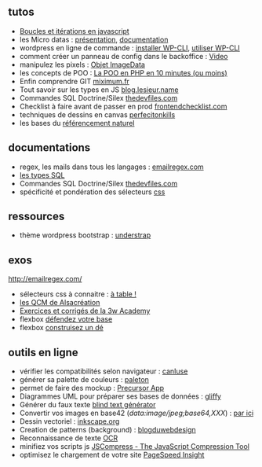 ## tutos ##

 - [Boucles et itérations en javascript](https://developer.mozilla.org/fr/docs/Web/JavaScript/Guide/Boucles_et_it%C3%A9ration)
 - les Micro datas : [présentation](http://ad-creatif.com/micro-datas-pour-le-referencement/), [documentation](http://schema.org/docs/gs.html)
 - wordpress en ligne de commande : [installer WP-CLI](http://wp-cli.org/fr/#installation), [utiliser WP-CLI](http://www.geekpress.fr/tuto-wp-cli-comment-installer-et-configurer-wordpress-en-moins-dune-minute-et-en-seulement-un-clic/)
 - comment créer un panneau de config dans le backoffice : [Video](https://www.grafikart.fr/tutoriels/wordpress/option-panel-wordpress-358)
 - manipulez les pixels : [Objet ImageData](https://developer.mozilla.org/fr/docs/Tutoriel_canvas/Pixel_manipulation_with_canvas)
 - les concepts de POO : [La POO en PHP en 10 minutes (ou moins)](http://bdelespierre.fr/article/la-poo-en-php-en-10-minutes-ou-moins)
 - Enfin comprendre GIT [miximum.fr](https://www.miximum.fr/blog/enfin-comprendre-git/)
 - Tout savoir sur les types en JS [blog.lesieur.name](https://blog.lesieur.name/les-types-en-javascript-pour-tout-savoir/)
 - Commandes SQL Doctrine/Silex [thedevfiles.com](https://www.thedevfiles.com/2014/08/simplifying-database-interactions-with-doctrine-dbal/)
 - Checklist à faire avant de passer en prod [frontendchecklist.com](http://frontendchecklist.com/)
 - techniques de dessins en canvas [perfecitonkills](http://perfectionkills.com/exploring-canvas-drawing-techniques/)
 - les bases du [référencement naturel](http://ad-creatif.com/bien-referencer-son-site-augmenter-sa-visibilite-sur-le-web/)
 
 
## documentations ##
 - regex, les mails dans tous les langages : [emailregex.com](http://emailregex.com/)
 - [les types SQL](https://www.w3schools.com/sql/sql_datatypes.asp)
 - Commandes SQL Doctrine/Silex [thedevfiles.com](https://www.thedevfiles.com/2014/08/simplifying-database-interactions-with-doctrine-dbal/)
 - spécificité et pondération des sélecteurs [css](https://developer.mozilla.org/fr/docs/Apprendre/CSS/Introduction_%C3%A0_CSS/La_cascade_et_l_h%C3%A9ritage)

 ## ressources ##

 - thème wordpress bootstrap : [understrap](https://github.com/holger1411/understrap)

## exos ##

http://emailregex.com/
 - sélecteurs css à connaitre : [à table !](https://code.tutsplus.com/fr/tutorials/the-30-css-selectors-you-must-memorize--net-16048)
 - [les QCM de Alsacréation](https://www.alsacreations.com/quiz/)
 - [Exercices et corrigés de la 3w Academy](https://e.3wa.fr/my/)
 - flexbox [défendez votre base](http://www.flexboxdefense.com/)
 - flexbox [construisez un dé](https://la-cascade.io/flexbox-un-coup-de-des/)

## outils en ligne ##

 - vérifier les compatibilités selon navigateur : [canIuse](http://caniuse.com/)
 - générer sa palette de couleurs : [paleton](http://paletton.com/)
 - permet de faire des mockup : [Precursor App](https://precursorapp.com/)
 - Diagrammes UML pour préparer ses bases de données : [gliffy](https://www.gliffy.com/)
 - Générer du faux texte [blind text générator](http://www.blindtextgenerator.com/fr)
 - Convertir vos images en base42 (_data:image/jpeg;base64,XXX_) : [par ici](http://b64.io/)
 - Dessin vectoriel : [inkscape.org](https://inkscape.org/fr/)
 - Creation de patterns (background) : [blogduwebdesign](http://www.blogduwebdesign.com/ressources/5-outils-indispensables-realiser-textures-patterns-backgrounds-web-design/2365)
 - Reconnaissance de texte  [OCR](http://www.free-ocr.com/)
 - minifiez vos scripts js [JSCompress - The JavaScript Compression Tool](https://jscompress.com/)
 - optimisez le chargement de votre site [PageSpeed Insight](https://developers.google.com/speed/pagespeed/insights/)